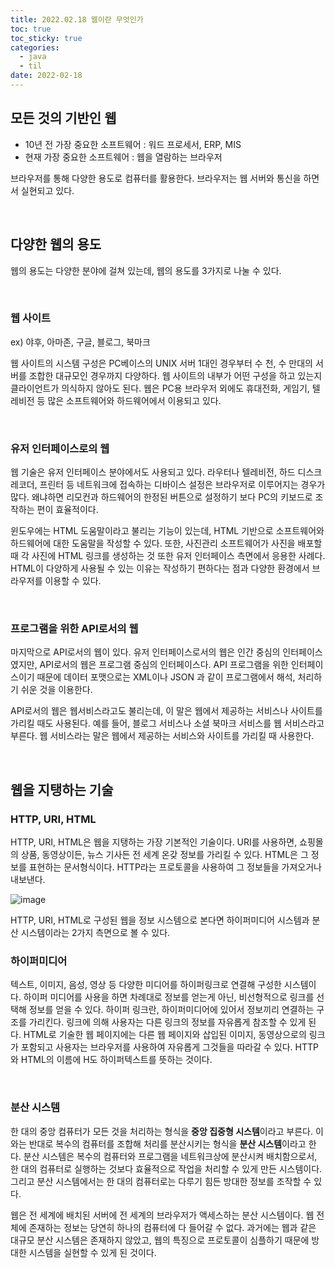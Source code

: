```yaml
---
title: 2022.02.18 웹이란 무엇인가
toc: true
toc_sticky: true
categories:
  - java
  - til
date: 2022-02-18
---
```


## 모든 것의 기반인 웹

- 10년 전 가장 중요한 소프트웨어 : 워드 프로세서, ERP, MIS
- 현재 가장 중요한 소프트웨어 : 웹을 열람하는 브라우저

브라우저를 통해 다양한 용도로 컴퓨터를 활용한다. 브라우저는 웹 서버와 통신을 하면서 실현되고 있다.

<br/>

## 다양한 웹의 용도

웹의 용도는 다양한 분야에 걸쳐 있는데, 웹의 용도를 3가지로 나눌 수 있다.

<br/>

### 웹 사이트

ex) 야후, 아마존, 구글, 블로그, 북마크

웹 사이트의 시스템 구성은 PC베이스의 UNIX 서버 1대인 경우부터 수 천, 수 만대의 서버를 조합한 대규모인 경우까지 다양하다.
웹 사이트의 내부가 어떤 구성을 하고 있는지 클라이언트가 의식하지 않아도 된다.
웹은 PC용 브라우저 외에도 휴대전화, 게임기, 텔레비전 등 많은 소프트웨어와 하드웨어에서 이용되고 있다.

<br/>

### 유저 인터페이스로의 웹

웹 기술은 유저 인터페이스 분야에서도 사용되고 있다. 
라우터나 텔레비전, 하드 디스크 레코더, 프린터 등 네트워크에 접속하는 디바이스 설정은 브라우저로 이루어지는 경우가 많다.
왜냐하면 리모컨과 하드웨어의 한정된 버튼으로 설정하기 보다 PC의 키보드로 조작하는 편이 효율적이다.

윈도우에는 HTML 도움말이라고 불리는 기능이 있는데, HTML 기반으로 소프트웨어와 하드웨어에 대한 도움말을 작성할 수 있다.
또한, 사진관리 소프트웨어가 사진을 배포할 때 각 사진에 HTML 링크를 생성하는 것 또한 유저 인터페이스 측면에서 응용한 사례다.
HTML이 다양하게 사용될 수 있는 이유는 작성하기 편하다는 점과 다양한 환경에서 브라우저를 이용할 수 있다.

<br/>

### 프로그램을 위한 API로서의 웹

마지막으로 API로서의 웹이 있다.
유저 인터페이스로서의 웹은 인간 중심의 인터페이스였지만, API로서의 웹은 프로그램 중심의 인터페이스다.
API 프로그램을 위한 인터페이스이기 때문에 데이터 포맷으로는 XML이나 JSON 과 같이 프로그램에서 해석, 처리하기 쉬운 것을 이용한다.

API로서의 웹은 웹서비스라고도 불리는데, 이 말은 웹에서 제공하는 서비스나 사이트를 가리킬 때도 사용된다.
예를 들어, 블로그 서비스나 소셜 북마크 서비스를 웹 서비스라고 부른다.
웹 서비스라는 말은 웹에서 제공하는 서비스와 사이트를 가리킬 때 사용한다.

<br/>

## 웹을 지탱하는 기술

### HTTP, URI, HTML

HTTP, URI, HTML은 웹을 지탱하는 가장 기본적인 기술이다.
URI를 사용하면, 쇼핑몰의 상품, 동영상이든, 뉴스 기사든 전 세계 온갖 정보를 가리킬 수 있다.
HTML은 그 정보를 표현하는 문서형식이다.
HTTP라는 프로토콜을 사용하여 그 정보들을 가져오거나 내보낸다.

![image](https://user-images.githubusercontent.com/67885363/154735570-f6d4a68c-9561-43bc-8952-bc017c822eea.png)

HTTP, URI, HTML로 구성된 웹을 정보 시스템으로 본다면 하이퍼미디어 시스템과 분산 시스템이라는 2가지 측면으로 볼 수 있다.

### 하이퍼미디어

텍스트, 이미지, 음성, 영상 등 다양한 미디어를 하이퍼링크로 연결해 구성한 시스템이다.
하이퍼 미디어를 사용을 하면 차례대로 정보를 얻는게 아닌, 비선형적으로 링크를 선택해 정보를 얻을 수 있다.
하이퍼 링크란, 하이퍼미디어에 있어서 정보끼리 연결하는 구조를 가리킨다.
링크에 의해 사용자는 다른 링크의 정보를 자유롭게 참조할 수 있게 된다.
HTML로 기술한 웹 페이지에는 다른 웹 페이지와 삽입된 이미지, 동영상으로의 링크가 포함되고 사용자는 브라우저를 사용하여 자유롭게 그것들을 따라갈 수 있다.
HTTP와 HTML의 이름에 H도 하이퍼텍스트를 뜻하는 것이다.

<br/>

### 분산 시스템

한 대의 중앙 컴퓨터가 모든 것을 처리하는 형식을 **중앙 집중형 시스템**이라고 부른다.
이와는 반대로 복수의 컴퓨터를 조합해 처리를 분산시키는 형식을 **분산 시스템**이라고 한다.
분산 시스템은 복수의 컴퓨터와 프로그램을 네트워크상에 분산시켜 배치함으로서, 한 대의 컴퓨터로 실행하는 것보다 효율적으로 작업을 처리할 수 있게 만든 시스템이다. 
그리고 분산 시스템에서는 한 대의 컴퓨터로는 다루기 힘든 방대한 정보를 조작할 수 있다.

웹은 전 세계에 배치된 서버에 전 세계의 브라우저가 액세스하는 분산 시스템이다. 
웹 전체에 존재하는 정보는 당연히 하나의 컴퓨터에 다 들어갈 수 없다.
과거에는 웹과 같은 대규모 분산 시스템은 존재하지 않았고, 웹의 특징으로 프로토콜이 심플하기 때문에 방대한 시스템을 실현할 수 있게 된 것이다.